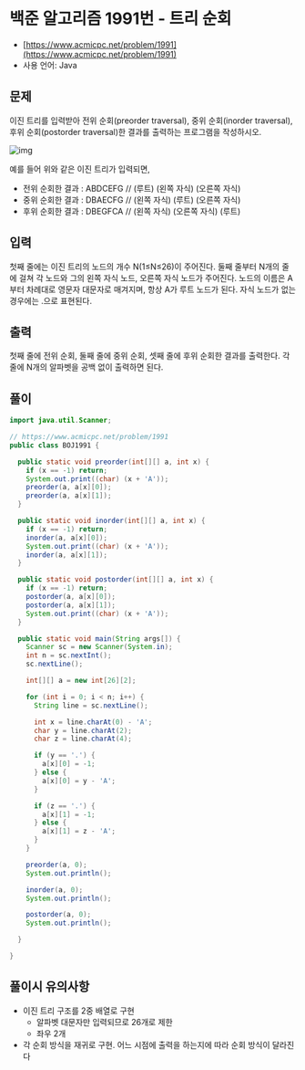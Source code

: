 # 백준 알고리즘 1991번 - 트리 순회

- [https://www.acmicpc.net/problem/1991](https://www.acmicpc.net/problem/1991)
- 사용 언어: Java

## 문제

이진 트리를 입력받아 전위 순회(preorder traversal), 중위 순회(inorder traversal), 후위 순회(postorder traversal)한 결과를 출력하는 프로그램을 작성하시오.

![img](https://www.acmicpc.net/JudgeOnline/upload/201007/trtr.png)

예를 들어 위와 같은 이진 트리가 입력되면,

- 전위 순회한 결과 : ABDCEFG // (루트) (왼쪽 자식) (오른쪽 자식)
- 중위 순회한 결과 : DBAECFG // (왼쪽 자식) (루트) (오른쪽 자식)
- 후위 순회한 결과 : DBEGFCA // (왼쪽 자식) (오른쪽 자식) (루트)

## 입력

첫째 줄에는 이진 트리의 노드의 개수 N(1≤N≤26)이 주어진다. 둘째 줄부터 N개의 줄에 걸쳐 각 노드와 그의 왼쪽 자식 노드, 오른쪽 자식 노드가 주어진다. 노드의 이름은 A부터 차례대로 영문자 대문자로 매겨지며, 항상 A가 루트 노드가 된다. 자식 노드가 없는 경우에는 .으로 표현된다.

## 출력
 
첫째 줄에 전위 순회, 둘째 줄에 중위 순회, 셋째 줄에 후위 순회한 결과를 출력한다. 각 줄에 N개의 알파벳을 공백 없이 출력하면 된다.

## 풀이 

```java
import java.util.Scanner;

// https://www.acmicpc.net/problem/1991
public class BOJ1991 {

  public static void preorder(int[][] a, int x) {
    if (x == -1) return;
    System.out.print((char) (x + 'A'));
    preorder(a, a[x][0]);
    preorder(a, a[x][1]);
  }

  public static void inorder(int[][] a, int x) {
    if (x == -1) return;
    inorder(a, a[x][0]);
    System.out.print((char) (x + 'A'));
    inorder(a, a[x][1]);
  }

  public static void postorder(int[][] a, int x) {
    if (x == -1) return;
    postorder(a, a[x][0]);
    postorder(a, a[x][1]);
    System.out.print((char) (x + 'A'));
  }

  public static void main(String args[]) {
    Scanner sc = new Scanner(System.in);
    int n = sc.nextInt();
    sc.nextLine();

    int[][] a = new int[26][2];

    for (int i = 0; i < n; i++) {
      String line = sc.nextLine();

      int x = line.charAt(0) - 'A';
      char y = line.charAt(2);
      char z = line.charAt(4);

      if (y == '.') {
        a[x][0] = -1;
      } else {
        a[x][0] = y - 'A';
      }

      if (z == '.') {
        a[x][1] = -1;
      } else {
        a[x][1] = z - 'A';
      }
    }

    preorder(a, 0);
    System.out.println();

    inorder(a, 0);
    System.out.println();

    postorder(a, 0);
    System.out.println();

  }

}
```

## 풀이시 유의사항

- 이진 트리 구조를 2중 배열로 구현
  - 알파벳 대문자만 입력되므로 26개로 제한
  - 좌우 2개
- 각 순회 방식을 재귀로 구현. 어느 시점에 출력을 하는지에 따라 순회 방식이 달라진다
